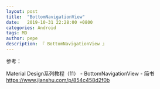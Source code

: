 ```yaml
---
layout: post
title:  "BottomNavigationView"
date:   2019-10-31 22:28:00 +0800
categories: Android
tags: MD
author: pepe
description: 『 BottomNavigationView 』
---
```

























参考：

Material Design系列教程（11） - BottomNavigationView - 简书
https://www.jianshu.com/p/854c458d2f0b


















